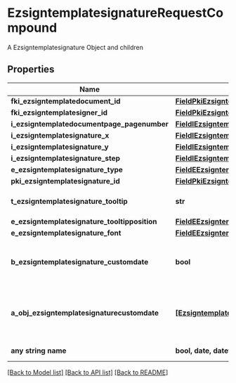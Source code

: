 # EzsigntemplatesignatureRequestCompound

A Ezsigntemplatesignature Object and children

## Properties
Name | Type | Description | Notes
------------ | ------------- | ------------- | -------------
**fki_ezsigntemplatedocument_id** | [**FieldPkiEzsigntemplatedocumentID**](FieldPkiEzsigntemplatedocumentID.md) |  | 
**fki_ezsigntemplatesigner_id** | [**FieldPkiEzsigntemplatesignerID**](FieldPkiEzsigntemplatesignerID.md) |  | 
**i_ezsigntemplatedocumentpage_pagenumber** | [**FieldIEzsigntemplatedocumentpagePagenumber**](FieldIEzsigntemplatedocumentpagePagenumber.md) |  | 
**i_ezsigntemplatesignature_x** | [**FieldIEzsigntemplatesignatureX**](FieldIEzsigntemplatesignatureX.md) |  | 
**i_ezsigntemplatesignature_y** | [**FieldIEzsigntemplatesignatureY**](FieldIEzsigntemplatesignatureY.md) |  | 
**i_ezsigntemplatesignature_step** | [**FieldIEzsigntemplatesignatureStep**](FieldIEzsigntemplatesignatureStep.md) |  | 
**e_ezsigntemplatesignature_type** | [**FieldEEzsigntemplatesignatureType**](FieldEEzsigntemplatesignatureType.md) |  | 
**pki_ezsigntemplatesignature_id** | [**FieldPkiEzsigntemplatesignatureID**](FieldPkiEzsigntemplatesignatureID.md) |  | [optional] 
**t_ezsigntemplatesignature_tooltip** | **str** | A tooltip that will be presented to Ezsigntemplatesigner about the Ezsigntemplatesignature | [optional] 
**e_ezsigntemplatesignature_tooltipposition** | [**FieldEEzsigntemplatesignatureTooltipposition**](FieldEEzsigntemplatesignatureTooltipposition.md) |  | [optional] 
**e_ezsigntemplatesignature_font** | [**FieldEEzsigntemplatesignatureFont**](FieldEEzsigntemplatesignatureFont.md) |  | [optional] 
**b_ezsigntemplatesignature_customdate** | **bool** | Whether the Ezsigntemplatesignature has a custom date format or not. (Only possible when eEzsigntemplatesignatureType is **Name** or **Handwritten**) | [optional] 
**a_obj_ezsigntemplatesignaturecustomdate** | [**[EzsigntemplatesignaturecustomdateRequestCompound]**](EzsigntemplatesignaturecustomdateRequestCompound.md) | An array of custom date blocks that will be filled at the time of signature.  Can only be used if bEzsigntemplatesignatureCustomdate is true.  Use an empty array if you don&#39;t want to have a date at all. | [optional] 
**any string name** | **bool, date, datetime, dict, float, int, list, str, none_type** | any string name can be used but the value must be the correct type | [optional]

[[Back to Model list]](../README.md#documentation-for-models) [[Back to API list]](../README.md#documentation-for-api-endpoints) [[Back to README]](../README.md)


